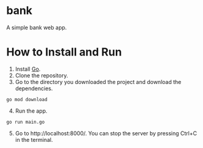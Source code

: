 # bank
A simple bank web app.

# How to Install and Run
1. Install [Go](https://go.dev/).
2. Clone the repository.
3. Go to the directory you downloaded the project and download the dependencies.
```
go mod download
```
4. Run the app.
```
go run main.go
```
5. Go to http://localhost:8000/. You can stop the server by pressing Ctrl+C in the terminal.
